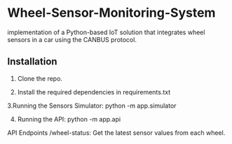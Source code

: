 # Wheel-Sensor-Monitoring-System

implementation of a Python-based IoT solution that integrates wheel sensors in a car using
the CANBUS protocol.

## Installation

1. Clone the repo.
   
2. Install the required dependencies in requirements.txt
   
3.Running the Sensors Simulator: 
python -m app.simulator

4. Running the API:
python -m app.api


API Endpoints
/wheel-status: Get the latest sensor values from each wheel.

